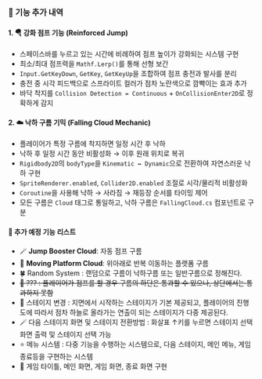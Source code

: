 ### 🔧 기능 추가 내역

#### 1. 🪂 강화 점프 기능 (Reinforced Jump)
- 스페이스바를 누르고 있는 시간에 비례하여 점프 높이가 강화되는 시스템 구현
- 최소/최대 점프력을 `Mathf.Lerp()`를 통해 선형 보간
- `Input.GetKeyDown`, `GetKey`, `GetKeyUp`을 조합하여 점프 충전과 발사를 분리
- 충전 중 시각 피드백으로 스프라이트 컬러가 점차 노란색으로 깜빡이는 효과 추가
- 바닥 착지를 `Collision Detection = Continuous` + `OnCollisionEnter2D`로 정확하게 감지

#### 2. ☁️ 낙하 구름 기믹 (Falling Cloud Mechanic)
- 플레이어가 특정 구름에 착지하면 일정 시간 후 낙하
- 낙하 후 일정 시간 동안 비활성화 → 이후 원래 위치로 복귀
- `Rigidbody2D`의 `bodyType`을 `Kinematic ↔ Dynamic`으로 전환하여 자연스러운 낙하 구현
- `SpriteRenderer.enabled`, `Collider2D.enabled` 조절로 시각/물리적 비활성화
- `Coroutine`을 사용해 낙하 → 사라짐 → 재등장 순서를 타이밍 제어
- 모든 구름은 `Cloud` 태그로 통일하고, 낙하 구름은 `FallingCloud.cs` 컴포넌트로 구분

#### 🔧 추가 예정 기능 리스트
- 🪄 **Jump Booster Cloud**: 자동 점프 구름
- 🔁 **Moving Platform Cloud**: 위아래로 반복 이동하는 플랫폼 구름
- 🍀 Random System :  랜덤으로 구름이 낙하구름 또는 일반구름으로 정해진다.
- ~~🌱 ??? : 플레이어가 점프를 할 경우 구름의 하단은 통과할 수 있으나, 상단에서는 통과하지 못함~~
- 🌱 스테이지 변경 : 지면에서 시작하는 스테이지가 기본 제공되고, 플레이어의 진행도에 따라서 점차 하늘로 올라가는 연출이 되는 스테이지가 다중 제공된다.
- 🪄 다음 스테이지 화면 및 스테이지 전환방법 : 화살표 ↑키를 누르면 스테이지 선택화면 출력 및 스테이지 선택 가능
- ⭐️ 메뉴 시스템 : 다중 기능을 수행하는 시스템으로, 다음 스테이지, 메인 메뉴, 게임 종료등을 구현하는 시스템
- 💖 게임 타이틀, 메인 화면, 게임 화면, 종료 화면 구현
